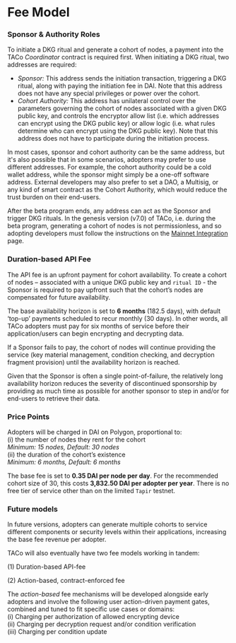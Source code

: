 # Fee Model

### Sponsor & Authority Roles

To initiate a DKG ritual and generate a cohort of nodes, a payment into the TACo _Coordinator_ contract is required first. When initiating a DKG ritual, two addresses are required:

* _Sponsor:_ This address sends the initiation transaction, triggering a DKG ritual, along with paying the initiation fee in DAI. Note that this address does not have any special privileges or power over the cohort.
* _Cohort Authority:_ This address has unilateral control over the parameters governing the cohort of nodes associated with a given DKG public key, and controls the encryptor allow list (i.e. which addresses can encrypt using the DKG public key) or allow logic (i.e. what rules determine who can encrypt using the DKG public key). Note that this address does not have to participate during the initiation process.

In most cases, sponsor and cohort authority can be the same address, but it's also possible that in some scenarios, adopters may prefer to use different addresses. For example, the cohort authority could be a cold wallet address, while the sponsor might simply be a one-off software address. External developers may also prefer to set a DAO, a Multisig, or any kind of smart contract as the Cohort Authority, which would reduce the trust burden on their end-users.&#x20;

After the beta program ends, any address can act as the Sponsor and trigger DKG rituals. In the genesis version (v7.0) of TACo, i.e. during the beta program, generating a cohort of nodes is not permissionless, and so adopting developers must follow the instructions on the [Mainnet Integration](integration-guide/mainnet-integration.md) page.

### Duration-based API Fee

The API fee is an upfront payment for cohort availability. To create a cohort of nodes – associated with a unique DKG public key and `ritual ID` - the Sponsor is required to pay upfront such that the cohort’s nodes are compensated for future availability.&#x20;

The base availability horizon is set to **6 months** (182.5 days), with default ‘top-up’ payments scheduled to recur monthly (30 days). In other words, all TACo adopters must pay for six months of service before their application/users can begin encrypting and decrypting data.

If a Sponsor fails to pay, the cohort of nodes will continue providing the service (key material management, condition checking, and decryption fragment provision) until the availability horizon is reached.&#x20;

Given that the Sponsor is often a single point-of-failure, the relatively long availability horizon reduces the severity of discontinued sponsorship by providing as much time as possible for another sponsor to step in and/or for end-users to retrieve their data.&#x20;

### Price Points

Adopters will be charged in DAI on Polygon, proportional to:\
(i) the number of nodes they rent for the cohort \
_Minimum: 15 nodes, Default: 30 nodes_\
(ii) the duration of the cohort’s existence \
_Minimum: 6 months, Default: 6 months_&#x20;

The base fee is set to **0.35 DAI per node per day**. For the recommended cohort size of 30, this costs **3,832.50 DAI per adopter per year**. There is no free tier of service other than on the limited `Tapir` testnet.

### Future models&#x20;

In future versions, adopters can generate multiple cohorts to service different components or security levels within their applications, increasing the base fee revenue per adopter.

TACo will also eventually have two fee models working in tandem:

(1) Duration-based API-fee&#x20;

(2) Action-based, contract-enforced fee

The _action-based_ fee mechanisms will be developed alongside early adopters and involve the following user action-driven payment gates, combined and tuned to fit specific use cases or domains: \
(i) Charging per authorization of allowed encrypting device \
(ii) Charging per decryption request and/or condition verification\
(iii) Charging per condition update

